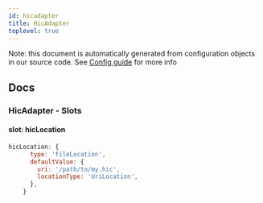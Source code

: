 ```yaml
---
id: hicadapter
title: HicAdapter
toplevel: true
---
```


Note: this document is automatically generated from configuration objects in
our source code. See [Config guide](/docs/config_guide) for more info

## Docs

### HicAdapter - Slots

#### slot: hicLocation

```js
hicLocation: {
      type: 'fileLocation',
      defaultValue: {
        uri: '/path/to/my.hic',
        locationType: 'UriLocation',
      },
    }
```
